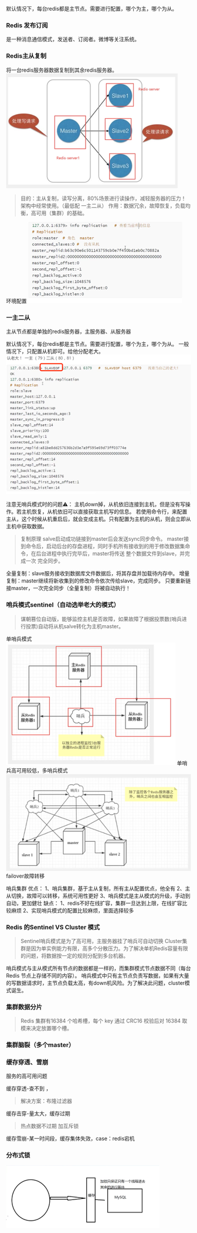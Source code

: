 默认情况下，每台redis都是主节点。需要进行配置，哪个为主，哪个为从。
### Redis 发布订阅
 是一种消息通信模式，发送者、订阅者。微博等关注系统。
 
### Redis主从复制
将一台redis服务器数据复制到其余redis服务器。
![img.png](img/img.png)
> 目的：主从复制，读写分离，80%场景进行读操作，减轻服务器的压力！架构中经常使用。（最低配  一主二从）
> 作用：数据冗余，故障恢复，负载均衡，高可用（集群）的基础。

环境配置
![img.png](img/img1.png)

### 一主二从
主从节点都是单独的redis服务器，主服务器、从服务器

默认情况下，每台redis都是主节点。需要进行配置，哪个为主，哪个为从。
一般情况下，只配置从机即可。给他分配老大。
![img.png](img/img2.png)

注意无哨兵模式时的问题⚠️：
主机down掉，从机依旧连接到主机，但是没有写操作。若主机恢复，从机依旧可以直接获取主机写的信息。
若使用命令行，来配置主从，这个时候从机重启后，就会变成主机。只有配置为主机的从机，则会立即从主机中获取数据。
> 复制原理
> salve启动成功链接到master后会发送sync同步命令。
> master接到命令后，启动后台的存盘进程，同时手机所有接收到的用于修改数据集命令，在后台进程中执行完毕后，master将传送
> 整个数据文件到slave，并完成一次
> 完全同步。

全量复制：slave服务接收到数据库文件数据后，将其存盘并加载待内存中。
增量复制：master继续将新收集到的修改命令依次传给slave，完成同步。
只要重新链接master，一次完全同步（全量复制）将被自动执行！

### 哨兵模式sentinel（自动选举老大的模式）
> 谋朝篡位自动版，能够监控主机是否故障，如果故障了根据投票数(哨兵进行投票)自动将从机salve转化为主机master。

单哨兵模式 ![img.png](img/img3.png)
单哨兵高可用较低，多哨兵模式![img.png](img/img4.png)
  failover故障转移

哨兵集群
优点：
 1、哨兵集群，基于主从复制，所有主从配置优点，他全有
 2、主从切换，故障可以转移，系统可用性更好
 3、哨兵模式是主从模式的升级，手动到自动，更加健壮
缺点：
 1、redis不好在线扩容，集群一旦达到上限，在线扩容比较麻烦
 2、实现哨兵模式的配置比较麻烦，里面选择较多

### Redis 的Sentinel VS Cluster 模式
> Sentinel哨兵模式是为了高可用，主服务器挂了哨兵可自动切换
> Cluster集群是因为单实例能力有限，高多个分散压力。为了解决单机Redis容量有限的问题，将数据按一定的规则分配到多台机器。

哨兵模式与主从模式所有节点的数据都是一样的，而集群模式节点数据不同（每台 Redis 节点上存储不同的内容）。
哨兵模式中只有主节点负责写数据，如果有大量的写数据请求时，主节点负载太高，有down机风险。为了解决此问题，cluster模式诞生。

### 集群数据分片
> Redis 集群有16384 个哈希槽，每个 key 通过 CRC16 校验后对 16384 取模来决定放置哪个槽。



### 集群脑裂（多个master）


### 缓存穿透、雪崩
服务的高可用问题

缓存穿透-查不到 ，
> 解决方案：布隆过滤器

缓存击穿-量太大，缓存过期
>热点数据不过期
> 加互斥锁

缓存雪崩-某一时间段，缓存集体失效，case：redis宕机

### 分布式锁

![img.png](img/img5.png)
































